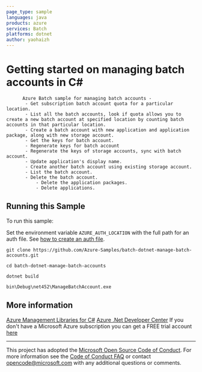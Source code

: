 ```yaml
---
page_type: sample
languages: java
products: azure
services: Batch
platforms: dotnet
author: yaohaizh
---
```


# Getting started on managing batch accounts in C# #

          Azure Batch sample for managing batch accounts -
           - Get subscription batch account quota for a particular location.
           - List all the batch accounts, look if quota allows you to create a new batch account at specified location by counting batch accounts in that particular location.
           - Create a batch account with new application and application package, along with new storage account.
           - Get the keys for batch account.
           - Regenerate keys for batch account
           - Regenerate the keys of storage accounts, sync with batch account.
           - Update application's display name.
           - Create another batch account using existing storage account.
           - List the batch account.
           - Delete the batch account.
               - Delete the application packages.
               - Delete applications.


## Running this Sample ##

To run this sample:

Set the environment variable `AZURE_AUTH_LOCATION` with the full path for an auth file. See [how to create an auth file](https://github.com/Azure/azure-libraries-for-net/blob/master/AUTH.md).

    git clone https://github.com/Azure-Samples/batch-dotnet-manage-batch-accounts.git

    cd batch-dotnet-manage-batch-accounts
  
    dotnet build
    
    bin\Debug\net452\ManageBatchAccount.exe

## More information ##

[Azure Management Libraries for C#](https://github.com/Azure/azure-sdk-for-net/tree/Fluent)
[Azure .Net Developer Center](https://azure.microsoft.com/en-us/develop/net/)
If you don't have a Microsoft Azure subscription you can get a FREE trial account [here](http://go.microsoft.com/fwlink/?LinkId=330212)

---

This project has adopted the [Microsoft Open Source Code of Conduct](https://opensource.microsoft.com/codeofconduct/). For more information see the [Code of Conduct FAQ](https://opensource.microsoft.com/codeofconduct/faq/) or contact [opencode@microsoft.com](mailto:opencode@microsoft.com) with any additional questions or comments.